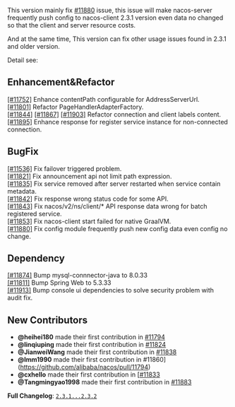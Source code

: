 This version mainly fix [#11880](https://github.com/alibaba/nacos/issues/11880) issue, this issue will make nacos-server frequently push config to nacos-client 2.3.1 version even data no changed so that the client and server resource costs.

And at the same time, This version can fix other usage issues found in 2.3.1 and older version.

Detail see:

## Enhancement&Refactor

[[#11752]](https://github.com/alibaba/nacos/issues/11752) Enhance contentPath configurable for AddressServerUrl.  
[[#11801]](https://github.com/alibaba/nacos/issues/11752) Refactor PageHandlerAdapterFactory.  
[[#11844]](https://github.com/alibaba/nacos/issues/11752) [[#11867]](https://github.com/alibaba/nacos/issues/11752) [[#11903]](https://github.com/alibaba/nacos/issues/11752) Refactor connection and client labels content.  
[[#11895]](https://github.com/alibaba/nacos/issues/11752) Enhance response for register service instance for non-connected connection.

## BugFix

[[#11536]](https://github.com/alibaba/nacos/issues/11752) Fix failover triggered problem.  
[[#11821]](https://github.com/alibaba/nacos/issues/11752) Fix announcement api not limit path expression.  
[[#11835]](https://github.com/alibaba/nacos/issues/11752) Fix service removed after server restarted when service contain metadata.  
[[#11842]](https://github.com/alibaba/nacos/issues/11752) Fix response wrong status code for some API.  
[[#11843]](https://github.com/alibaba/nacos/issues/11752) Fix nacos/v2/ns/client/* API response data wrong for batch registered service.  
[[#11853]](https://github.com/alibaba/nacos/issues/11752) Fix nacos-client start failed for native GraalVM.  
[[#11880]](https://github.com/alibaba/nacos/issues/11752) Fix config module frequently push new config data even config no change.  

## Dependency

[[#11874]](https://github.com/alibaba/nacos/issues/11752) Bump mysql-connnector-java to 8.0.33  
[[#11811]](https://github.com/alibaba/nacos/issues/11752) Bump Spring Web to 5.3.33  
[[#11913]](https://github.com/alibaba/nacos/issues/11752) Bump console ui dependencies to solve security problem with audit fix.  

## New Contributors

* **@heihei180** made their first contribution in [#11794](https://github.com/alibaba/nacos/pull/11794)  
* **@linqiuping** made their first contribution in [#11824](https://github.com/alibaba/nacos/pull/11794)
* **@JianweiWang** made their first contribution in [#11838](https://github.com/alibaba/nacos/pull/11794)
* **@lmm1990** made their first contribution in #11860](https://github.com/alibaba/nacos/pull/11794)
* **@cxhello** made their first contribution in [[#11833](https://github.com/alibaba/nacos/pull/11794)
* **@Tangmingyao1998** made their first contribution in [#11883](https://github.com/alibaba/nacos/pull/11794)


**Full Changelog**: [`2.3.1...2.3.2`](https://github.com/alibaba/nacos/compare/2.3.1...2.3.2)
